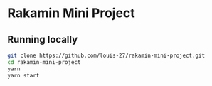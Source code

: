 # Rakamin Mini Project

## Running locally

```bash
git clone https://github.com/louis-27/rakamin-mini-project.git
cd rakamin-mini-project
yarn
yarn start
```
